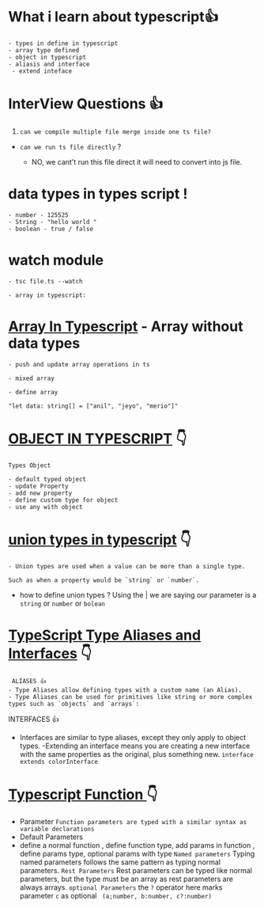 # What i learn about typescript👍

    - types in define in typescript
    - array type defined
    - object in typescript
    - aliasis and interface
     - extend inteface

# InterView Questions 👍

1.  `can we compile multiple file merge inside one ts file? `

- `can we run ts file directly` ?

  - NO, we cant't run this file direct it will need to convert into js file.

# data types in types script !

    - number - 125525
    - String - "hello world "
    - boolean - true / false

# watch module

    - tsc file.ts --watch

    - array in typescript:

# [Array In Typescript](https://github.com/asishwor/Typescript/blob/main/array.ts) - Array without data types

    - push and update array operations in ts

    - mixed array

    - define array

`"let data: string[] = ["anil", "jeyo", "merio"]"`

# [OBJECT IN TYPESCRIPT](https://github.com/asishwor/Typescript/blob/main/object.ts) 👇

`Types Object`

    - default typed object
    - update Property
    - add new property
    - define custom type for object
    - use any with object

# [union types in typescript](https://github.com/asishwor/Typescript/blob/main/uniontypes.ts) 👇

    - Union types are used when a value can be more than a single type.

    Such as when a property would be `string` or `number`.

- how to define union types ?
  Using the | we are saying our parameter is a `string` or `number` or `bolean`

# [TypeScript Type Aliases and Interfaces](https://github.com/asishwor/Typescript/blob/main/interface_aliasis.ts) 👇

     ALIASES 👍
    - Type Aliases allow defining types with a custom name (an Alias).
    - Type Aliases can be used for primitives like string or more complex types such as `objects` and `arrays`:

INTERFACES 👍

- Interfaces are similar to type aliases, except they only apply to object types.
  -Extending an interface means you are creating a new interface with the same properties as the original, plus something new. `interface extends colorInterface`

# [Typescript Function ](https://github.com/asishwor/Typescript/blob/main/functionInTypescript.ts) 👇

- Parameter `Function parameters are typed with a similar syntax as variable declarations`
- Default Parameters
- define a normal function , define function type, add params in function , define params type, optional params with type
  `Named parameters`
  Typing named parameters follows the same pattern as typing normal parameters.
  `Rest Parameters`
  Rest parameters can be typed like normal parameters, but the type must be an array as rest parameters are always arrays.
  `optional Parameters`
  the `?` operator here marks parameter `c` as optional ` (a;number, b:number, c?:number)`

